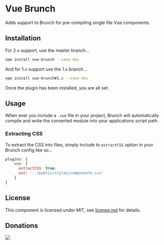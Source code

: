 # Vue Brunch

Adds support to Brunch for pre-compiling single file Vue components.

## Installation

For 2.x support, use the master branch...

```bash
npm install vue-brunch --save-dev
```

And for 1.x support use the 1.x branch...

```bash
npm install vue-brunch#1.x --save-dev
```

Once the plugin has been installed, you are all set.

## Usage

When ever you include a `.vue` file in your project, Brunch will automatically compile
and write the converted module into your applications script path.

### Extracting CSS

To extract the CSS into files, simply include to `extractCSS` option in your Brunch config like so...

```javascript
plugins: {
    vue: {
      extractCSS: true,
      out: '../public/styles/components.css'
    }
}
```

## License

This component is licensed under MIT, see [license.md](LICENSE.md) for details.

## Donations

[![](https://www.buymeacoffee.com/assets/img/custom_images/black_img.png)](https://buymeacoffee.com/nblackburn)
